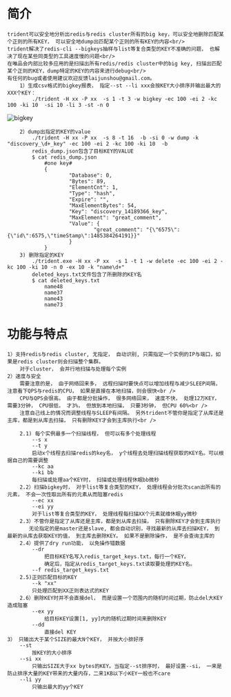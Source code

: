 # 简介
    trident可以安全地分析出redis与redis cluster所有的big key，可以安全地删除匹配某个正则的所有KEY， 可以安全地dump出匹配某个正则的所有KEY的内容<br/>
    trident解决了redis-cli --bigkeys抽样与list等复合类型的KEY不准确的问题， 也解决了现在某些同类型的工具速度慢的问题<br/>
    在唯品会内部比较多应用的是扫描出所有redis/redis cluster中的big key, 扫描出匹配某个正则的KEY，dump特定的KEY的内容来进行debug<br/>
    有任何的bug或者使用建议欢迎反馈laijunshou@gmail.com。
        1）生成csv格式的bigkey报表， 指定--st --li xxx会按KEY大小排序并输出最大的XXX个KEY：
            ./trident -H xx -P xx  -s 1 -t 3 -w bigkey -ec 100 -ei 2 -kc 100 -ki 10  -si 10 -li 3 -st -n 0
![bigkey](https://github.com/GoDannyLai/trident/raw/master/misc/img/bigkeys.png)

        2）dump出指定的KEY的value
            ./trident -H xx -P xx  -s 8 -t 16  -b -si 0 -w dump -k "discovery_\d+_key" -ec 100 -ei 2 -kc 100 -ki 10  -b
            redis_dump.json包含了目标KEY的VALUE
            $ cat redis_dump.json
                #one key#
                {
                        "Database": 0,
                        "Bytes": 89,
                        "ElementCnt": 1,
                        "Type": "hash",
                        "Expire": "",
                        "MaxElementBytes": 54,
                        "Key": "discovery_14189366_key",
                        "MaxElement": "great_comment",
                        "Value": {
                                "great_comment": "{\"6575\":{\"id\":6575,\"timeStamp\":1485384264191}}"
                        }
                }
        3) 删除指定的KEY
            ./trident.exe -H xx -P xx  -s 1 -t 1 -w delete -ec 100 -ei 2 -kc 100 -ki 10 -n 0 -ex 10 -k "name\d+"
            deleted_keys.txt文件包含了所删除的KEY名
            $ cat deleted_keys.txt
                name48
                name37
                name43
                name73


# 功能与特点
    1）支持redis与redis cluster, 无指定， 自动识别, 只需指定一个实例的IP与端口，如果是redis cluster则会扫描整个集群。
        对于cluster， 会并行地扫描与处理每个实例
    2）速度与安全
        需要注意的是， 由于网络回来多， 远程扫描时要快点可以增加线程与减少SLEEP间隔， 注意看下QPS与redis的CPU， 如果是直接在本地扫描，则会很快<br />
        CPU与QPS会很高。 由于都是分批操作， 很多网络回来， 速度不快， 处理12万KEY， 需要3分钟， CPU很低， 才3%， 但放到本地扫描， 只要3秒钟， 但CPU 60%<br />
        注意自己线上的情况而调整线程与SLEEP有间隔。 另外trident不管你是指定了从库还是主库，都是到从库去扫描， 只有删除KEY才会到主库执行<br />
        
        2.1) 每个实例最多一个扫描线程， 但可以有多个处理线程
            --s x
            --t y
            启动x个线程去扫描redis的key名， y个线程去处理扫描线程获取的KEY名。可以根据自己的需要调整
            --kc aa
            --ki bb
            每扫描或处理aa个KEY时， 扫描或处理线程休眠bb微秒 
        2.2）扫描bigkey时， 对于list等复合类型的KEY， 处理线程会分批次scan出所有的元素， 不会一次性取出所有的元素从而阻塞redis
            --ec xx
            --ei yy
            对于list等复合类型的KEY， 处理线程每扫描XX个元素就维休眠yy微秒    
        2.3）不管你是指定了从库还是主库，都是到从库去扫描， 只有删除KEY才会到主库执行
           无论指定的是master还是slave, 都会自动识别，寻找最新的从库去扫描KEY， 到最新的从库去获取KEY的值， 到主库去删除KEY。 如果不是删除操作， 是不会查询主库的
        2.4）提供了dry run功能， 以免操作错数据
            --dr
                把目标KEY名写入redis_target_keys.txt，每行一个KEY。
                确定后，指定从redis_target_keys.txt读取要处理的KEY名。
            --f redis_target_keys.txt
        2.5)正则匹配目标的KEY
            --k "xx"
            只处理匹配到XX正则表达式的KEY
        2.6）删除KEY时并不会直接del， 而是设置一个范围内的随机时间过期，防止del大KEY造成阻塞
            --ex yy
                给目标KEY设置[1, yy]内的随机过期时间来删除KEY
            --dd
                直接del KEY
    3） 只输出大于某个SIZE的最大N个KEY， 并按大小排好序
        --st 
            按KEY的大小排序
        --si xx
            只输出SIZE大于xx bytes的KEY。当指定--st排序时， 最好设置--si， 一来是防止排序大量的KEY带来的大量内存，二来1KB以下小KEY一般也不care
        --li yy 
            只输出最大的yy个KEY
